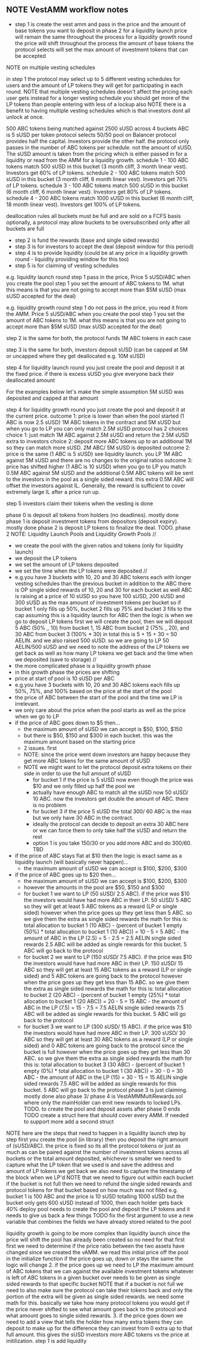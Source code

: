 ## NOTE VestAMM workflow notes

- step 1 is create the vest amm and pass in the price and the amount of base tokens you want to deposit in phase 2
  for a liquidity launch price will remain the same throughout the process
  for a liquidity growth round the price will shift throughout the process
  the amount of base tokens the protocol selects will set the max amount of investment tokens that can be accepted

NOTE on multiple vesting schedules

in step 1 the protocol may select up to 5 different vesting schedules for users and the amount of LP tokens they will
get for participating in each round. NOTE that multiple vesting schedules doesn't affect the pricing each user gets
instead for a longer vesting schedule you should get more of the LP tokens than people entering with less of a lockup
also NOTE there is a benefit to having multiple vesting schedules which is that investors dont all unlock at once.

500 ABC tokens being matched against 2500 sUSD across 4 buckets
ABC is 5 sUSD per token
protocol selects 50/50 pool on Balancer
protocol provides half the capital. Investors provide the other half.
the protocol only passes in the number of ABC tokens per schedule. not the amount of sUSD.
The sUSD amount is taken from the pricing which is either passed in for a liquidity or read from the AMM for a liquidity growth.
schedule 1 - 100 ABC tokens match 500 sUSD in this bucket (3 month cliff, 3 month linear vest). Investors get 60% of LP tokens.
schedule 2 - 100 ABC tokens match 500 sUSD in this bucket (3 month cliff, 6 month linear vest). Investors get 70% of LP tokens.
schedule 3 - 100 ABC tokens match 500 sUSD in this bucket (6 month cliff, 6 month linear vest). Investors get 80% of LP tokens.
schedule 4 - 200 ABC tokens match 1000 sUSD in this bucket (6 month cliff, 18 month linear vest). Investors get 100% of LP tokens.

deallocation rules
all buckets must be full and are sold on a FCFS basis
optionally, a protocol may allow buckets to be oversubscribed only after all buckets are full

- step 2 is fund the rewards (base and single sided rewards)
- step 3 is for investors to accept the deal (deposit window for this period)
- step 4 is to provide liquidity (could be at any price in a liquidity growth round - liquidity providing window for this too)
- step 5 is for claiming of vesting schedules

e.g. liquidity launch round
step 1 pass in the price, Price 5 sUSD/ABC when you create the pool
step 1 you set the amount of ABC tokens to 1M.
what this means is that you are not going to accept more than $5M sUSD (max sUSD accepted for the deal)

e.g. liquidity growth round
step 1 do not pass in the price, you read it from the AMM. Price 5 sUSD/ABC when you create the pool
step 1 you set the amount of ABC tokens to 1M.
what this means is that you are not going to accept more than $5M sUSD (max sUSD accepted for the deal)

step 2 is the same for both, the protocol funds 1M ABC tokens in each case

step 3 is the same for both, investors deposit sUSD (can be capped at 5M or uncapped where they get deallocated e.g. 10M sUSD)

step 4 for liquidity launch round you just create the pool and deposit it at the fixed price.
if there is excess sUSD you give everyone back their deallocated amount

For the examples below let's make the simple assumption 5M sUSD was deposited and capped at that amount

step 4 for liquidity growth round you just create the pool and deposit it at the current price.
outcome 1: price is lower than when the pool started (1 ABC is now 2.5 sUSD)
1M ABC tokens in the contract and 5M sUSD but when you go to LP you can only match 2.5M sUSD
protocol has 2 choices
choice 1: just match 1M ABC against 2.5M sUSD and return the 2.5M sUSD extra to investors
choice 2: deposit more ABC tokens up to an additional 1M so they can match more sUSD. 2M ABC/ 5M sUSD is deposited
outcome 2: price is the same (1 ABC is 5 sUSD)
see liquidity launch. you LP 1M ABC against 5M sUSD and there are no changes to the original ratios
outcome 3: price has shifted higher (1 ABC is 10 sUSD)
when you go to LP you match 0.5M ABC against 5M sUSD and the additional 0.5M ABC tokens will be sent to the investors
in the pool as a single sided reward. this extra 0.5M ABC will offset the investors against IL. Generally, the reward
is sufficient to cover extremely large IL after a price run up.

step 5 investors claim their tokens when the vesting is done

phase 0 is deposit all tokens from holders (no deadlines). mostly done
phase 1 is deposit investment tokens from depositors (deposit expiry). mostly done
phase 2 is deposit LP tokens to finalize the deal. TODO.
phase 2 NOTE: Liquidity Launch Pools and Liquidity Growth Pools
//

- we create the pool with the given ratios and tokens (only for liquidity launch)
- we deposit the LP tokens
- we set the amount of LP tokens deposited
- we set the time when the LP tokens were deposited
  //
- e.g.you have 3 buckets with 10, 20 and 30 ABC tokens each with longer vesting schedules than the previous bucket
  in addition to the ABC there is OP single sided rewards of 10, 20 and 30 for each bucket as well
  ABC is raising at a price of 10 sUSD so you have 100 sUSD, 200 sUSD and 300 sUSD as the max amount of investment tokens per bucket
  so if bucket 1 only fills up 50%, bucket 2 fills up 75% and bucket 3 fills to the cap
  assuming this is a liquidity launch for ABC then the logic is when we go to deposit LP tokens
  first we will create the pool, then we will deposit 5 ABC (50% _ 10) from bucket 1, 15 ABC from bucket 2 (75% _ 20), and 30 ABC from bucket 3 (100% \* 30)
  in total this is 5 + 15 + 30 = 50 AELIN. and we also raised 500 sUSD. so we are going to LP 50 AELIN/500 sUSD and we need to
  note the address of the LP tokens we get back as well as how many LP tokens we get back and the time when we deposited (save to storage)
  //
- the more complicated phase is a liquidity growth phase
- in this growth phase the prices are shifting
- price at start of pool is 10 sUSD per ABC
- e.g.you have 3 buckets with 10, 20 and 30 ABC tokens each fills up 50%, 75%, and 100% based on the price at the start of the pool
- the price of ABC between the start of the pool and the time we LP is irrelevant.
- we only care about the price when the pool starts as well as the price when we go to LP
- if the price of ABC goes down to $5 then...
  - the maximum amount of sUSD we can accept is $50, $100, $150
  - but there is $50, $150 and $300 in each bucket. this was the maximum amount based on the starting price
  - 2 issues. first
  - NOTE: since the price went down investors are happy because they get more ABC tokens for the same amount of sUSD
  - NOTE we might want to let the protocol deposit extra tokens on their side in order to use the full amount of sUSD
    - for bucket 1 if the price is 5 sUSD now even though the price was $10 and we only filled up half the pool we
    - actually have enough ABC to match all the sUSD now 50 sUSD/ 10 ABC. now the investors get double the amount of ABC. there is no problem
    - for bucket 3 if the price 5 sUSD the total 300/ 60 ABC is the max but we only have 30 ABC in the contract.
    - ideally the protocol can decide to deposit an extra 30 ABC here or we can force them to only take half the sUSD and return the rest
    - option 1 is you take 150/30 or you add more ABC and do 300/60. TBD
- if the price of ABC stays flat at $10 then the logic is exact same as a liquidity launch (will basically never happen)...
  - the maximum amount of sUSD we can accept is $100, $200, $300
- if the price of ABC goes up to $20 then...
  - the maximum amount of sUSD we can accept is $100, $200, $300
  - however the amounts in the pool are $50, $150 and $300
  - for bucket 1 we want to LP (50 sUSD/ 2.5 ABC).
    if the price was $10 the investors would have had more ABC in their LP. 50 sUSD/ 5 ABC
    so they will get at least 5 ABC tokens as a reward (LP or single sided)
    however when the price goes up they get less than 5 ABC. so we give them the extra as single sided rewards
    the math for this is:
    total allocation to bucket 1 (10 ABC) - (percent of bucket 1 empty (50%) \* total allocation to bucket 1 (10 ABC)) = 10 - 5 = 5 ABC - the amount of ABC in the LP (2.5) = 5 - 2.5 = 2.5 AELIN single sided rewards
    2.5 ABC will be added as single rewards for this bucket. 5 ABC will go back to the protocol
  - for bucket 2 we want to LP (150 sUSD/ 7.5 ABC).
    if the price was $10 the investors would have had more ABC in their LP. 150 sUSD/ 15 ABC
    so they will get at least 15 ABC tokens as a reward (LP or single sided) and 5 ABC tokens are going back to the protocol
    however when the price goes up they get less than 15 ABC. so we give them the extra as single sided rewards
    the math for this is:
    total allocation to bucket 2 (20 ABC) - (percent of bucket 1 empty (25%) \* total allocation to bucket 1 (20 ABC)) = 20 - 5 = 15 ABC - the amount of ABC in the LP (7.5) = 15 - 7.5 = 7.5 AELIN single sided rewards
    7.5 ABC will be added as single rewards for this bucket. 5 ABC will go back to the protocol
  - for bucket 3 we want to LP (300 sUSD/ 15 ABC).
    if the price was $10 the investors would have had more ABC in their LP. 300 sUSD/ 30 ABC
    so they will get at least 30 ABC tokens as a reward (LP or single sided) and 0 ABC tokens are going back to the protocol since the bucket is full
    however when the price goes up they get less than 30 ABC. so we give them the extra as single sided rewards
    the math for this is:
    total allocation to bucket 3 (30 ABC) - (percent of bucket 1 empty (0%) \* total allocation to bucket 1 (30 ABC)) = 30 - 0 = 30 ABC - the amount of ABC in the LP (15) = 30 - 15 = 15 AELIN single sided rewards
    7.5 ABC will be added as single rewards for this bucket. 5 ABC will go back to the protocol
    phase 3 is just claiming. mostly done
    also phase 3/ phase 4 is VestAMMMultiRewards.sol where only the mainHolder can emit new rewards to locked LPs. TODO.
    to create the pool and deposit assets after phase 0 ends
    TODO create a struct here that should cover every AMM. If needed to support more add a second struct

NOTE here are the steps that need to happen in a liquidity launch step by step
first you create the pool (in library)
then you deposit the right amount of (sUSD/ABC). the price is fixed
so its all the protocol tokens or just as much as can be paired against the number of investment tokens
across all buckets or the total amount deposited, whichever is smaller
we need to capture what the LP token that we used is and save the address and amount of LP tokens we get back
we also need to capture the timestamp of the block when we LP'd
NOTE that we need to figure out within each bucket if the bucket is not full
then we need to refund the single sided rewards and protocol tokens for that bucket based on how much was not filled
e.g. bucket 1 is 100 ABC and the price is 10 sUSD totalling 1000 sUSD
but the bucket only gets 600 sUSD instead of 1000, then each holder gets back 40%
deploy pool needs to create the pool and deposit the LP tokens and it needs to give us back a few things
TODO fix the first argument to use a new variable that combines the fields we have already stored related to the pool

liquidity growth is going to be more complex than liquidity launch since the price will shift
the pool has already been created so no need for that first
first we need to determine if the price ratio between the two assets have changed since we
created the vAMM. we read this initial price off the pool in the initialize function
if the price goes up, down or stays the same the logic will change 2. if the price goes up
we need to LP the maximum amount of ABC tokens that we can against the available investment tokens
whatever is left of ABC tokens in a given bucket over needs to be given as single sided rewards to that
specific bucket NOTE that if a bucket is not full we need to also make sure the protocol can take their tokens
back and only the portion of the extra will be given as single sided rewards. we need some math for this.
basically we take how many protocol tokens you would get if the price never shifted to see what amount goes
back to the protocol and what amount goes to single sided rewards. 3. if the price goes down
we need to add a view that tells the holder how many extra tokens they can deposit to make up for the difference
they can invest from 0 extra up to that full amount. this gives the sUSD investors more ABC tokens vs the price
at initilization.
step 1 is add liquidity
